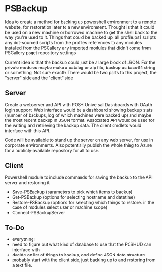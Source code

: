 # PSBackup

Idea to create a method for backing up powershell environment to a remote website, for restoration later to a new environment.  Thought is that it could be used on a new machine or borrowed machine to get the shell back to the way you're used to it.  Things that could be backed up:
    all profile.ps1 scripts
    any dot-sourced scripts from the profiles
    references to any modules installed from the PSGallery
    any imported modules that didn't come from PSGallery
    psget repository settings

Current idea is that the backup could just be a large block of JSON.  For the private modules maybe make a catalog or zip file, backup as base64 string or something.  Not sure exactly
There would be two parts to this project, the "server" side and the "client" side
## Server

Create a webserver and API with POSH Universal Dashboards with OAuth login support.  Web interface would be a dashboard showing backup stats (number of backups, log of which machines were backed up) and maybe the most recent backup in JSON format.
Associated API would be used for the writing and retrieving the backup data.  The client cmdlets would interface with this API.

Code will be available to stand up the server on any web server, for use in corporate environments.  Also potentially publish the whole thing to Azure for a publicly-available repository for all to use.

## Client

Powershell module to include commands for saving the backup to the API server and restoring it.
* Save-PSBackup (parameters to pick which items to backup)
* Get-PSBackup (options for selecting hostname and datetime)
* Restore-PSBackup (options for selecting which things to restore. in the case of modules select user or machine scope)
* Connect-PSBackupServer

## To-Do

* everything!
* need to figure out what kind of database to use that the POSHUD can interface with
* decide on list of things to backup, and define JSON data structure
* probably start with the client side, just backing up to and restoring from a text file.